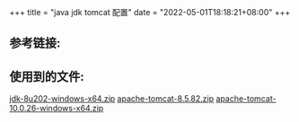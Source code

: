 +++
title = "java jdk tomcat 配置"
date = "2022-05-01T18:18:21+08:00"
+++
## 参考链接:

## 使用到的文件:
[jdk-8u202-windows-x64.zip](https://everrwsr.github.io/tech/assets/jdk-8u202-windows-x64.zip)
[apache-tomcat-8.5.82.zip](https://everrwsr.github.io/tech/assets/apache-tomcat-8.5.82.zip)
[apache-tomcat-10.0.26-windows-x64.zip](https://everrwsr.github.io/tech/assets/apache-tomcat-10.0.26-windows-x64.zip)
